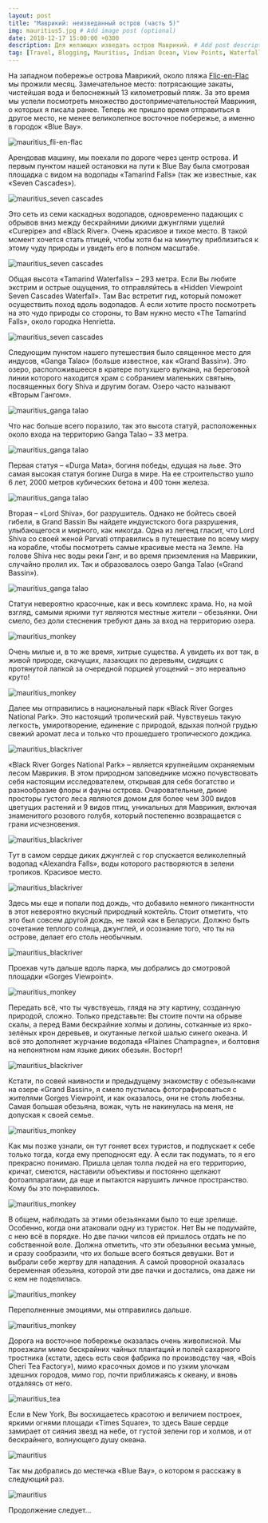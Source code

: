 ```yaml
---
layout: post
title: "Маврикий: неизведанный остров (часть 5)"
img: mauritius5.jpg # Add image post (optional)
date: 2018-12-17 15:00:00 +0300
description: Для желающих изведать остров Маврикий. # Add post description (optional)
tag: [Travel, Blogging, Mauritius, Indian Ocean, View Points, Waterfall, National Park]
---
```

На западном побережье острова Маврикий, около пляжа [Flic-en-Flac](https://christina.kuleshevi.ch/mauritius-uncharted-island-part1/) мы прожили месяц. Замечательное место: потрясающие закаты, чистейшая вода и белоснежный 13 километровый пляж. За это время мы успели посмотреть множество достопримечательностей Маврикия, о которых я писала ранее. Теперь же пришло время отправиться в другое место, не менее великолепное восточное побережье, а именно в городок «Blue Bay».

![mauritius_fli-en-flac](/assets/img/mauritius_flicflac.jpg)

Арендовав машину, мы поехали по дороге через центр острова. И первым пунктом нашей остановки на пути к Blue Bay была смотровая площадка с видом на водопады «Tamarind Falls» (так же известные, как «Seven Cascades»). 

![mauritius_seven cascades](/assets/img/mauritius_sevencascades.jpg)

Это сеть из семи каскадных водопадов, одновременно падающих с обрывов вниз между бескрайними дикими джунглями ущелий «Curepipe» and «Black River». Очень красивое и тихое место. В такой момент хочется стать птицей, чтобы хотя бы на минутку приблизиться к этому чуду природы и увидеть его в полном масштабе. 

![mauritius_seven cascades](/assets/img/mauritius_sevencascades3.jpg)

Общая высота «Tamarind Waterfalls» – 293 метра. Если Вы любите экстрим и острые ощущения, то отправляйтесь в «Hidden Viewpoint Seven Cascades Waterfall». Там Вас встретит гид, который поможет осуществить поход вдоль водопадов. А если хотите просто посмотреть на это чудо природы со стороны, то Вам нужно место «The Tamarind Falls», около городка Henrietta.

![mauritius_seven cascades](/assets/img/mauritius_sevencascades2.jpg)

Следующим пунктом нашего путешествия было священное место для индусов, «Ganga Talao» (больше известное, как «Grand Bassin»). Это озеро, расположившееся в кратере потухшего вулкана, на береговой линии которого находится храм с собранием маленьких святынь, посвященных богу Shiva и другим богам. Озеро часто называют «Вторым Гангом».

![mauritius_ganga talao](/assets/img/mauritius_grandbassin1.jpg)
 
Что нас больше всего поразило, так это высота статуй, расположенных около входа на территорию Ganga Talao – 33 метра.

![mauritius_ganga talao](/assets/img/mauritius_grandbassin4.jpg)
 
Первая статуя – «Durga Mata», богиня победы, едущая на льве. Это самая высокая статуя богине Durga в мире. На ее строительство ушло 6 лет, 2000 метров кубических бетона и 400 тонн железа.

![mauritius_ganga talao](/assets/img/mauritius_grandbassin2.jpg)
 
Вторая – «Lord Shiva», бог разрушитель. Однако не бойтесь своей гибели, в Grand Bassin Вы найдете индуистского бога разрушения, улыбающегося и мирного, как никогда. Одна из легенд гласит, что Lord Shiva со своей женой Parvati отправились в путешествие по всему миру на корабле, чтобы посмотреть самые красивые места на Земле. На голове Shiva нес воды реки Ганг, и во время приземления на Маврикии, случайно пролил их. Так и образовалось озеро Ganga Talao («Grand Bassin»).

![mauritius_ganga talao](/assets/img/mauritius_grandbassin3.jpg)

Статуи невероятно красочные, как и весь комплекс храма. Но, на мой взгляд, самыми яркими тут являются местные жители – обезьянки. Они смело, без доли стеснения требуют дань за вход на территорию озера. 

![mauritius_monkey](/assets/img/mauritius_monkey2.jpg)

Очень милые и, в то же время, хитрые существа. А увидеть их вот так, в живой природе, скачущих, лазающих по деревьям, сидящих с протянутой лапкой за очередной порцией угощений – это нереально круто!

![mauritius_monkey](/assets/img/mauritius_monkey3.jpg)
 
Далее мы отправились в национальный парк «Black River Gorges National Park». Это настоящий тропический рай. Чувствуешь такую легкость, умиротворение, единение с природой, вдыхая полной грудью свежий аромат леса и только что прошедшего тропического дождика. 

![mauritius_blackriver](/assets/img/mauritius_blackriver4.jpg)

«Black River Gorges National Park» – является крупнейшим охраняемым лесом Маврикия. В этом природном заповеднике можно почувствовать себя настоящим исследователем, открывая для себя богатство и разнообразие флоры и фауны острова. Очаровательные, дикие просторы густого леса являются домом для более чем 300 видов цветущих растений и 9 видов птиц, уникальных для Маврикия, включая знаменитого розового голубя, который постепенно возвращается с грани исчезновения.

![mauritius_blackriver](/assets/img/mauritius_blackriver.jpg)
 
Тут в самом сердце диких джунглей с гор спускается великолепный водопад «Alexandra Falls», воды которого растворяются в зелени тропиков. Красивое место. 

![mauritius_blackriver](/assets/img/mauritius_blackriver2.jpg)

Здесь мы еще и попали под дождь, что добавило немного пикантности в этот невероятно вкусный природный коктейль. Стоит отметить, что это был совсем другой дождь, не такой как в Беларуси. Должно быть сочетание теплого солнца, джунглей, и осознание того, что ты на острове, делает его столь необычным.

![mauritius_blackriver](/assets/img/mauritius_blackriver3.jpg)
 
Проехав чуть дальше вдоль парка, мы добрались до смотровой площадки «Gorges Viewpoint». 

![mauritius_monkey](/assets/img/mauritius_monkey5.jpg)

Передать всё, что ты чувствуешь, глядя на эту картину, созданную природой, сложно. Только представьте: Вы стоите почти на обрыве скалы, а перед Вами бескрайние холмы и долины, сотканные из ярко-зелёных крон деревьев, и окутанные легкой шалью синего океана. И всё это дополняет журчание водопада «Plaines Champagne», и болтовня на непонятном нам языке диких обезьян. Восторг! 

![mauritius_blackriver](/assets/img/mauritius_blackriver5.jpg)

Кстати, по совей наивности и предыдущему знакомству с обезьянками на озере «Grand Bassin», я смело пустилась фотографироваться с жителями Gorges Viewpoint, и как оказалось, они не столь любезны. Самая большая обезьяна, вожак, чуть не накинулась на меня, не допуская к своей семье. 

![mauritius_monkey](/assets/img/mauritius_monkey6.jpg)

Как мы позже узнали, он тут гоняет всех туристов, и подпускает к себе только тогда, когда ему преподносят еду. А если так подумать, то я его прекрасно понимаю. Пришла целая толпа людей на его территорию, кричат, смеются, наставили объективы и постоянно щелкают фотоаппаратами, да еще и пытаются нарушить личное пространство. Кому бы это понравилось.

![mauritius_monkey](/assets/img/mauritius_monkey4.jpg)
 
В общем, наблюдать за этими обезьянками было то еще зрелище. Особенно, когда они атаковали одну из туристок. Нет Вы не подумайте, с нею всё в порядке. Но две пачки чипсов ей пришлось отдать не по собственной воле. Должна отметить, что эти обезьянки весьма умные, и сразу сообразили, что их больше всего бояться девушки. Вот и выбрали себе жертву для нападения. А самой проворной оказалась беременная обезьяна, которой эти две пачки и достались, она даже ни с кем не поделилась.

![mauritius_monkey](/assets/img/mauritius_monkey7.jpg)
 
Переполненные эмоциями, мы отправились дальше. 

![mauritius_monkey](/assets/img/mauritius_monkey6.jpg)

Дорога на восточное побережье оказалась очень живописной. Мы проезжали мимо бескрайних чайных плантаций и полей сахарного тростника (кстати, здесь есть своя фабрика по производству чая, «Bois Cheri Tea Factory»), мимо красочных домов и по узким улочкам здешних городов, мимо гор, почти приближаясь к океану, и вновь отдаляясь от него.

![mauritius_tea](/assets/img/mauritius_tea.jpg)
 
Если в New York, Вы восхищаетесь красотою и величием построек, яркими огнями площади «Times Square», то здесь Ваше сердце замирает от сияния звезд на небе, от густой зелени гор и холмов, и от бескрайнего, волнующего душу океана. 

![mauritius](/assets/img/mauritius_view6.jpg)

Так мы добрались до местечка «Blue Bay», о котором я расскажу в следующий раз. 

![mauritius](/assets/img/mauritius_bluebay.jpg)

Продолжение следует... 